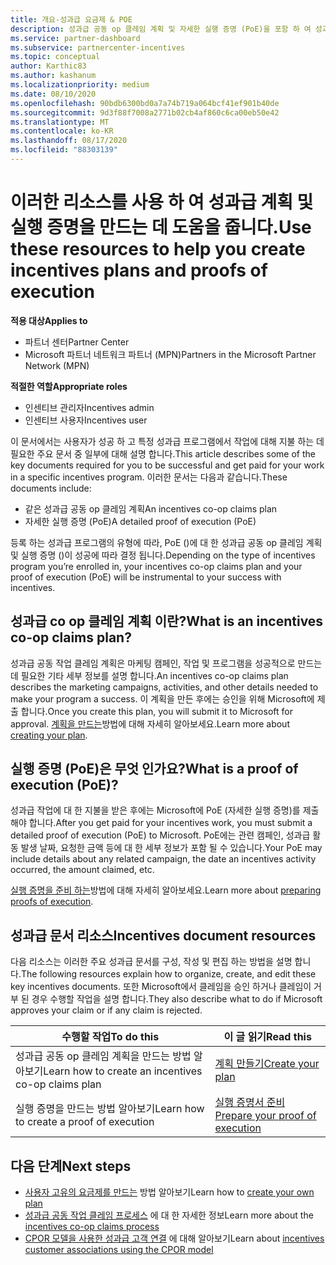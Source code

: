 ```yaml
---
title: 개요-성과급 요금제 & POE
description: 성과급 공동 op 클레임 계획 및 자세한 실행 증명 (PoE)을 포함 하 여 성과급에 필요한 주요 문서에 대해 알아봅니다.
ms.service: partner-dashboard
ms.subservice: partnercenter-incentives
ms.topic: conceptual
author: Karthic83
ms.author: kashanum
ms.localizationpriority: medium
ms.date: 08/10/2020
ms.openlocfilehash: 90bdb6300bd0a7a74b719a064bcf41ef901b40de
ms.sourcegitcommit: 9d3f88f7008a2771b02cb4af860c6ca00eb50e42
ms.translationtype: MT
ms.contentlocale: ko-KR
ms.lasthandoff: 08/17/2020
ms.locfileid: "88303139"
---
```

# <a name="use-these-resources-to-help-you-create-incentives-plans-and-proofs-of-execution"></a><span data-ttu-id="28695-103">이러한 리소스를 사용 하 여 성과급 계획 및 실행 증명을 만드는 데 도움을 줍니다.</span><span class="sxs-lookup"><span data-stu-id="28695-103">Use these resources to help you create incentives plans and proofs of execution</span></span>

<span data-ttu-id="28695-104">**적용 대상**</span><span class="sxs-lookup"><span data-stu-id="28695-104">**Applies to**</span></span>

- <span data-ttu-id="28695-105">파트너 센터</span><span class="sxs-lookup"><span data-stu-id="28695-105">Partner Center</span></span>
- <span data-ttu-id="28695-106">Microsoft 파트너 네트워크 파트너 (MPN)</span><span class="sxs-lookup"><span data-stu-id="28695-106">Partners in the Microsoft Partner Network (MPN)</span></span>

<span data-ttu-id="28695-107">**적절한 역할**</span><span class="sxs-lookup"><span data-stu-id="28695-107">**Appropriate roles**</span></span>

- <span data-ttu-id="28695-108">인센티브 관리자</span><span class="sxs-lookup"><span data-stu-id="28695-108">Incentives admin</span></span>
- <span data-ttu-id="28695-109">인센티브 사용자</span><span class="sxs-lookup"><span data-stu-id="28695-109">Incentives user</span></span>

<span data-ttu-id="28695-110">이 문서에서는 사용자가 성공 하 고 특정 성과급 프로그램에서 작업에 대해 지불 하는 데 필요한 주요 문서 중 일부에 대해 설명 합니다.</span><span class="sxs-lookup"><span data-stu-id="28695-110">This article describes some of the key documents required for you to be successful and get paid for your work in a specific incentives program.</span></span> <span data-ttu-id="28695-111">이러한 문서는 다음과 같습니다.</span><span class="sxs-lookup"><span data-stu-id="28695-111">These documents include:</span></span>

- <span data-ttu-id="28695-112">같은 성과급 공동 op 클레임 계획</span><span class="sxs-lookup"><span data-stu-id="28695-112">An incentives co-op claims plan</span></span>
- <span data-ttu-id="28695-113">자세한 실행 증명 (PoE)</span><span class="sxs-lookup"><span data-stu-id="28695-113">A detailed proof of execution (PoE)</span></span>

<span data-ttu-id="28695-114">등록 하는 성과급 프로그램의 유형에 따라, PoE ()에 대 한 성과급 공동 op 클레임 계획 및 실행 증명 ()이 성공에 따라 결정 됩니다.</span><span class="sxs-lookup"><span data-stu-id="28695-114">Depending on the type of incentives program you’re enrolled in, your incentives co-op claims plan and your proof of execution (PoE) will be instrumental to your success with incentives.</span></span>

## <a name="what-is-an-incentives-co-op-claims-plan"></a><span data-ttu-id="28695-115">성과급 co op 클레임 계획 이란?</span><span class="sxs-lookup"><span data-stu-id="28695-115">What is an incentives co-op claims plan?</span></span>

<span data-ttu-id="28695-116">성과급 공동 작업 클레임 계획은 마케팅 캠페인, 작업 및 프로그램을 성공적으로 만드는 데 필요한 기타 세부 정보를 설명 합니다.</span><span class="sxs-lookup"><span data-stu-id="28695-116">An incentives co-op claims plan describes the marketing campaigns, activities, and other details needed to make your program a success.</span></span> <span data-ttu-id="28695-117">이 계획을 만든 후에는 승인을 위해 Microsoft에 제출 합니다.</span><span class="sxs-lookup"><span data-stu-id="28695-117">Once you create this plan, you will submit it to Microsoft for approval.</span></span> <span data-ttu-id="28695-118">[계획을 만드는](incentives-create-your-plan.md)방법에 대해 자세히 알아보세요.</span><span class="sxs-lookup"><span data-stu-id="28695-118">Learn more about [creating your plan](incentives-create-your-plan.md).</span></span>

## <a name="what-is-a-proof-of-execution-poe"></a><span data-ttu-id="28695-119">실행 증명 (PoE)은 무엇 인가요?</span><span class="sxs-lookup"><span data-stu-id="28695-119">What is a proof of execution (PoE)?</span></span>

<span data-ttu-id="28695-120">성과급 작업에 대 한 지불을 받은 후에는 Microsoft에 PoE (자세한 실행 증명)를 제출 해야 합니다.</span><span class="sxs-lookup"><span data-stu-id="28695-120">After you get paid for your incentives work, you must submit a detailed proof of execution (PoE) to Microsoft.</span></span> <span data-ttu-id="28695-121">PoE에는 관련 캠페인, 성과급 활동 발생 날짜, 요청한 금액 등에 대 한 세부 정보가 포함 될 수 있습니다.</span><span class="sxs-lookup"><span data-stu-id="28695-121">Your PoE may include details about any related campaign, the date an incentives activity occurred, the amount claimed, etc.</span></span> 

<span data-ttu-id="28695-122">[실행 증명을 준비 하는](incentives-prepare-your-proof-of-execution.md)방법에 대해 자세히 알아보세요.</span><span class="sxs-lookup"><span data-stu-id="28695-122">Learn more about [preparing proofs of execution](incentives-prepare-your-proof-of-execution.md).</span></span>

## <a name="incentives-document-resources"></a><span data-ttu-id="28695-123">성과급 문서 리소스</span><span class="sxs-lookup"><span data-stu-id="28695-123">Incentives document resources</span></span>

<span data-ttu-id="28695-124">다음 리소스는 이러한 주요 성과급 문서를 구성, 작성 및 편집 하는 방법을 설명 합니다.</span><span class="sxs-lookup"><span data-stu-id="28695-124">The following resources explain how to organize, create, and edit these key incentives documents.</span></span> <span data-ttu-id="28695-125">또한 Microsoft에서 클레임을 승인 하거나 클레임이 거부 된 경우 수행할 작업을 설명 합니다.</span><span class="sxs-lookup"><span data-stu-id="28695-125">They also describe what to do if Microsoft approves your claim or if any claim is rejected.</span></span>

|  <span data-ttu-id="28695-126">**수행할 작업**</span><span class="sxs-lookup"><span data-stu-id="28695-126">**To do this**</span></span>  |  <span data-ttu-id="28695-127">**이 글 읽기**</span><span class="sxs-lookup"><span data-stu-id="28695-127">**Read this**</span></span>  |
|--------------|-----------|
| <span data-ttu-id="28695-128">성과급 공동 op 클레임 계획을 만드는 방법 알아보기</span><span class="sxs-lookup"><span data-stu-id="28695-128">Learn how to create an incentives co-op claims plan</span></span> | [<span data-ttu-id="28695-129">계획 만들기</span><span class="sxs-lookup"><span data-stu-id="28695-129">Create your plan</span></span>](incentives-create-your-plan.md)  |
<span data-ttu-id="28695-130">실행 증명을 만드는 방법 알아보기</span><span class="sxs-lookup"><span data-stu-id="28695-130">Learn how to create a proof of execution</span></span> | [<span data-ttu-id="28695-131">실행 증명서 준비</span><span class="sxs-lookup"><span data-stu-id="28695-131">Prepare your proof of execution</span></span>](incentives-prepare-your-proof-of-execution.md)  |

## <a name="next-steps"></a><span data-ttu-id="28695-132">다음 단계</span><span class="sxs-lookup"><span data-stu-id="28695-132">Next steps</span></span>

- <span data-ttu-id="28695-133">[사용자 고유의 요금제를 만드는](incentives-create-your-plan.md) 방법 알아보기</span><span class="sxs-lookup"><span data-stu-id="28695-133">Learn how to [create your own plan](incentives-create-your-plan.md)</span></span>
- <span data-ttu-id="28695-134">[성과급 공동 작업 클레임 프로세스](claims-overview.md) 에 대 한 자세한 정보</span><span class="sxs-lookup"><span data-stu-id="28695-134">Learn more about the [incentives co-op claims process](claims-overview.md)</span></span>
- <span data-ttu-id="28695-135">[CPOR 모델을 사용한 성과급 고객 연결](submit-osa-claim.md) 에 대해 알아보기</span><span class="sxs-lookup"><span data-stu-id="28695-135">Learn about [incentives customer associations using the CPOR model](submit-osa-claim.md)</span></span>